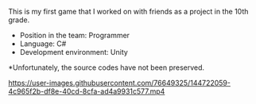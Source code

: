 This is my first game that I worked on with friends as a project in the 10th grade. 
+ Position in the team: Programmer
+ Language: C#
+ Development environment: Unity
 
*Unfortunately, the source codes have not been preserved.


https://user-images.githubusercontent.com/76649325/144722059-4c965f2b-df8e-40cd-8cfa-ad4a9931c577.mp4


